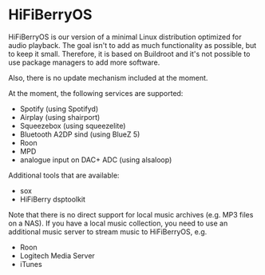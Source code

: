 # HiFiBerryOS

HiFiBerryOS is our version of a minimal Linux distribution optimized for audio playback. 
The goal isn't to add as much functionality as possible, but to keep it small. Therefore, 
it is based on Buildroot and it's not possible to use package managers to add more 
software.

Also, there is no update mechanism included at the moment.

At the moment, the following services are supported:

- Spotify (using Spotifyd)
- Airplay (using shairport)
- Squeezebox (using squeezelite)
- Bluetooth A2DP sind (using BlueZ 5)
- Roon
- MPD
- analogue input on DAC+ ADC (using alsaloop)

Additional tools that are available:

- sox
- HiFiBerry dsptoolkit

Note that there is no direct support for local music archives (e.g. MP3 files on a NAS). If you have a local
music collection, you need to use an additional music server to stream music to HiFiBerryOS, e.g.

- Roon 
- Logitech Media Server
- iTunes

